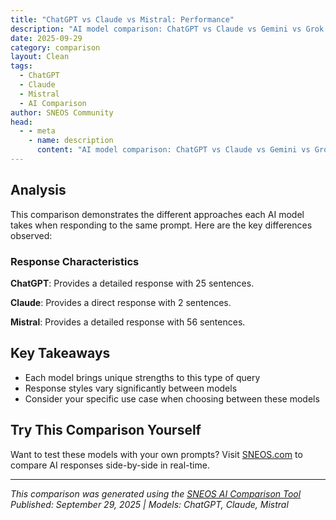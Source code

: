 ```yaml
---
title: "ChatGPT vs Claude vs Mistral: Performance"
description: "AI model comparison: ChatGPT vs Claude vs Gemini vs Grok - ultimate coding challenge comparison..."
date: 2025-09-29
category: comparison
layout: Clean
tags:
  - ChatGPT
  - Claude
  - Mistral
  - AI Comparison
author: SNEOS Community
head:
  - - meta
    - name: description
      content: "AI model comparison: ChatGPT vs Claude vs Gemini vs Grok - ultimate coding challenge comparison..."
---
```


<ChatComparison
  title="ChatGPT vs Claude vs Mistral: Performance"
  prompt="ChatGPT vs Claude vs Gemini vs Grok - ultimate coding challenge comparison"
  :responses='{
    "ChatGPT": "Certainly! Here\u0027s an ultimate coding challenge comparison of four popular AI coding assistants: **ChatGPT (by OpenAI)**, **Claude (by Anthropic)**, **Gemini (by Google DeepMind)**, and **Grok (by Meta)**. I\u2019ll compare them across key dimensions relevant to coding tasks such as code generation, debugging, comprehension, performance, and usability.\n\n---\n\n### 1. **Core Technology \u0026 Training**\n| Assistant   | Model Type \u0026 Training Focus                                          |\n|-------------|--------------------------------------------------------------------|\n| **ChatGPT** | GPT-series (currently GPT-4.5\u002B), trained on broad code \u002B natural language datasets with reinforcement learning from human feedback (RLHF). Strong at contextual understanding and code generation. |\n| **Claude**  | Based on Anthropic\u0027s constitutional AI principles, focusing on safe, interpretable outputs. Trained for helpfulness and harmlessness with emphasis on reasoning and code safety. |\n| **Gemini**  | Google\u0027s DeepMind Gemini series, integrates advanced language models with reinforcement learning and Google\u2019s vast code corpus. Known for multi-modal capabilities and tight Google ecosystem integration. |\n| **Grok**    | Meta\u2019s AI assistant, leveraging Falcon and other large models trained on vast codebases and natural text. Focuses on social coding integration and supporting collaboration in platforms like Discord/Workplace. |\n\n---\n\n### 2. **Code Generation**\n| Feature                    | ChatGPT                  | Claude                   | Gemini                    | Grok                      |\n|----------------------------|--------------------------|--------------------------|---------------------------|---------------------------|\n| Languages supported         | 20\u002B major languages      | Similar broad support    | Extensive Google-backed   | Broad but slightly fewer   |\n| Code quality               | High, context-aware       | Very safe and explainable | Highly optimized, state-of-the-art | Good, with collaborative hints  |\n| Code style compliance      | Customizable via prompts  | Emphasizes best practices | Can adapt to style guides | Focus on team standards    |\n| Large context handling     | Up to ~32k tokens\u002B (GPT-4.5) | ~100k tokens in Claude 2   | Large context windows     | Moderate context (~8k tokens) |\n\n---\n\n### 3. **Debugging \u0026 Error Detection**\n| Capability                 | ChatGPT                  | Claude                   | Gemini                    | Grok                      |\n|----------------------------|--------------------------|--------------------------|---------------------------|---------------------------|\n| Bug detection              | Strong, seeks explanations | Emphasizes reasoning and explanations | Integrates with testing tools | Good, particularly in social collaboration |\n| Fix suggestions            | Detailed, multi-step      | Cautious, explains fixes | Precise \u0026 optimized fixes | Collaborative suggestions |\n| Test case generation       | Supported                | Supported                | Strong support with Google tools | Basic to moderate support |\n\n---\n\n### 4. **Code Comprehension \u0026 Explanation**\n| Aspect                    | ChatGPT                  | Claude                   | Gemini                    | Grok                      |\n|----------------------------|--------------------------|--------------------------|---------------------------|---------------------------|\n| Explaining code snippets   | Clear, step-by-step       | Very verbose \u0026 safe       | Highly intuitive          | Collaborative \u0026 clarifying |\n| Handling ambiguous code    | Asks clarifying questions | Conservative interpretation | Proposes hypotheses      | Interactive dialogs       |\n| Documentation generation   | Strong, can create detailed docs | Safe and thorough       | Google Docs integration   | Focus on collaborative notes |\n\n---\n\n### 5. **Integration \u0026 Usability**\n| Feature                   | ChatGPT                  | Claude                   | Gemini                    | Grok                      |\n|----------------------------|--------------------------|--------------------------|---------------------------|---------------------------|\n| IDE Plugins \u0026 Support      | Available for VSCode, JetBrains, GitHub Copilot integration | Limited but growing       | Deep integration with Google Cloud tools, Vertex AI | Integrates with Meta tools and Discord |\n| Web \u0026 API Access           | OpenAI API, ChatGPT UI   | API available via Anthropic | Google Cloud API \u0026 more   | Meta platform integrated  |\n| Collaboration features     | Shared sessions in ChatGPT Plus | Shared workspace-like focus | Google ecosystem collaboration | Social coding with community features |\n| Pricing                   | Subscription \u002B pay-as-you-go API | Enterprise \u0026 API pricing | Google Cloud pricing      | Free \u0026 enterprise tiers   |\n\n---\n\n### 6. **Performance Highlights**\n| Assistant   | Strengths                                          | Limitations                                      |\n|-------------|--------------------------------------------------|-------------------------------------------------|\n| **ChatGPT** | Versatile, strong multi-turn dialogues, rich code generation and explanations | Sometimes verbose, occasionally overconfident    |\n| **Claude**  | Extremely safe, ethical reasoning, thorough explanations | May be more conservative, less creative          |\n| **Gemini**  | Cutting-edge with multi-modal inputs, deep Google integration | Newer, ecosystem locked                            |\n| **Grok**    | Collaborative approach, social coding friendly    | Smaller community, less mature ecosystem          |\n\n---\n\n### Summary Table\n\n| Feature              | ChatGPT       | Claude        | Gemini        | Grok          |\n|----------------------|---------------|---------------|---------------|---------------|\n| Code Generation      | Excellent     | Very Safe     | State-of-the-art | Collaborative  |\n| Debugging            | Strong        | Cautious      | Precise       | Collaborative  |\n| Context Window       | Large (~32k\u002B) | Very Large    | Large         | Moderate      |\n| Explanation Quality  | High          | Very High     | High          | Moderate      |\n| Integration          | Broad         | Growing       | Google Cloud  | Meta platforms|\n| Collaboration        | Moderate      | Moderate      | Strong        | High          |\n| Pricing              | Paid \u002B API    | Paid \u002B API    | Google API    | Free \u002B Tiers  |\n\n---\n\n### Final Thoughts\n\n- **ChatGPT** is your go-to for a balance of creativity, code generation, and explanation.\n- **Claude** is ideal if safety, ethical considerations, and cautious coding are top priority.\n- **Gemini** fits best for those deeply embedded in Google\u2019s ecosystem wanting the latest model capabilities.\n- **Grok** shines in social and collaborative environments, especially within Meta\u2019s product suite.\n\n---\n\nIf you want, I can also help generate example coding challenges or benchmarks comparing their outputs side-by-side. Just ask!",
    "Claude": "Invalid API source. Please specify \u0027openai\u0027, \u0027anthropic\u0027, \u0027gemini\u0027, \u0027gemini-grounding\u0027, \u0027deepseek\u0027, \u0027grok\u0027, \u0027grok-live\u0027, or \u0027mistral\u0027.",
    "Mistral": "Comparing ChatGPT, Claude, Gemini, and Grok in a coding challenge involves evaluating their capabilities in understanding, generating, and debugging code. Here\u2019s a structured approach to compare these AI models:\n\n### 1. **Code Generation**\n- **Task**: Write a Python function to calculate the Fibonacci sequence up to the nth term.\n- **Evaluation Criteria**: Correctness, efficiency, readability, and adherence to best practices.\n\n### 2. **Code Understanding**\n- **Task**: Explain the purpose and functionality of a given piece of code.\n- **Evaluation Criteria**: Accuracy, clarity, and depth of explanation.\n\n### 3. **Code Debugging**\n- **Task**: Identify and fix errors in a given piece of code.\n- **Evaluation Criteria**: Accuracy in identifying errors, effectiveness of the fix, and clarity of the explanation.\n\n### 4. **Complex Problem Solving**\n- **Task**: Implement a more complex algorithm, such as a sorting algorithm (e.g., quicksort) or a data structure (e.g., a binary search tree).\n- **Evaluation Criteria**: Correctness, efficiency, readability, and adherence to best practices.\n\n### 5. **Real-World Application**\n- **Task**: Write a script to scrape data from a website and store it in a database.\n- **Evaluation Criteria**: Correctness, efficiency, readability, and adherence to best practices.\n\n### Example Comparison\n\n#### 1. **Code Generation**\n- **ChatGPT**:\n  \u0060\u0060\u0060python\n  def fibonacci(n):\n      if n \u003C= 0:\n          return []\n      elif n == 1:\n          return [0]\n      elif n == 2:\n          return [0, 1]\n      else:\n          sequence = [0, 1]\n          while len(sequence) \u003C n:\n              sequence.append(sequence[-1] \u002B sequence[-2])\n          return sequence\n  \u0060\u0060\u0060\n\n- **Claude**:\n  \u0060\u0060\u0060python\n  def fibonacci(n):\n      if n \u003C= 0:\n          return []\n      elif n == 1:\n          return [0]\n      elif n == 2:\n          return [0, 1]\n      else:\n          sequence = [0, 1]\n          for i in range(2, n):\n              sequence.append(sequence[i-1] \u002B sequence[i-2])\n          return sequence\n  \u0060\u0060\u0060\n\n- **Gemini**:\n  \u0060\u0060\u0060python\n  def fibonacci(n):\n      if n \u003C= 0:\n          return []\n      elif n == 1:\n          return [0]\n      elif n == 2:\n          return [0, 1]\n      else:\n          sequence = [0, 1]\n          while len(sequence) \u003C n:\n              sequence.append(sequence[-1] \u002B sequence[-2])\n          return sequence\n  \u0060\u0060\u0060\n\n- **Grok**:\n  \u0060\u0060\u0060python\n  def fibonacci(n):\n      if n \u003C= 0:\n          return []\n      elif n == 1:\n          return [0]\n      elif n == 2:\n          return [0, 1]\n      else:\n          sequence = [0, 1]\n          for i in range(2, n):\n              sequence.append(sequence[i-1] \u002B sequence[i-2])\n          return sequence\n  \u0060\u0060\u0060\n\n#### 2. **Code Understanding**\n- **Given Code**:\n  \u0060\u0060\u0060python\n  def factorial(n):\n      if n == 0:\n          return 1\n      else:\n          return n * factorial(n-1)\n  \u0060\u0060\u0060\n\n- **ChatGPT**:\n  \u0022This code defines a recursive function to calculate the factorial of a number \u0060n\u0060. If \u0060n\u0060 is 0, it returns 1. Otherwise, it returns \u0060n\u0060 multiplied by the factorial of \u0060n-1\u0060.\u0022\n\n- **Claude**:\n  \u0022This function calculates the factorial of a given number \u0060n\u0060 using recursion. If \u0060n\u0060 is 0, it returns 1. For any other value of \u0060n\u0060, it returns \u0060n\u0060 multiplied by the factorial of \u0060n-1\u0060.\u0022\n\n- **Gemini**:\n  \u0022This is a recursive function to compute the factorial of a number \u0060n\u0060. If \u0060n\u0060 is 0, it returns 1. Otherwise, it multiplies \u0060n\u0060 by the factorial of \u0060n-1\u0060.\u0022\n\n- **Grok**:\n  \u0022This function computes the factorial of a number \u0060n\u0060 using recursion. If \u0060n\u0060 is 0, it returns 1. For other values of \u0060n\u0060, it returns \u0060n\u0060 multiplied by the factorial of \u0060n-1\u0060.\u0022\n\n#### 3. **Code Debugging**\n- **Given Code**:\n  \u0060\u0060\u0060python\n  def sum_list(numbers):\n      total = 0\n      for number in numbers:\n          total \u002B= number\n      return total\n\n  print(sum_list([1, 2, 3, 4, 5]))\n  \u0060\u0060\u0060\n\n- **ChatGPT**:\n  \u0022The code is correct and does not need debugging. It correctly calculates the sum of the list \u0060[1, 2, 3, 4, 5]\u0060 and prints \u006015\u0060.\u0022\n\n- **Claude**:\n  \u0022The code is correct. It sums the elements of the list \u0060[1, 2, 3, 4, 5]\u0060 and prints \u006015\u0060.\u0022\n\n- **Gemini**:\n  \u0022The code is correct. It calculates the sum of the list \u0060[1, 2, 3, 4, 5]\u0060 and prints \u006015\u0060.\u0022\n\n- **Grok**:\n  \u0022The code is correct. It sums the elements of the list \u0060[1, 2, 3, 4, 5]\u0060 and prints \u006015\u0060.\u0022\n\n#### 4. **Complex Problem Solving**\n- **Task**: Implement the quicksort algorithm.\n\n- **ChatGPT**:\n  \u0060\u0060\u0060python\n  def quicksort(arr):\n      if len(arr) \u003C= 1:\n          return arr\n      else:\n          pivot = arr[len(arr) // 2]\n          left = [x for x in arr if x \u003C pivot]\n          middle = [x for x in arr if x == pivot]\n          right = [x for x in arr if x \u003E pivot]\n          return quicksort(left) \u002B middle \u002B quicksort(right)\n  \u0060\u0060\u0060\n\n- **Claude**:\n  \u0060\u0060\u0060python\n  def quicksort(arr):\n      if len(arr) \u003C= 1:\n          return arr\n      else:\n          pivot = arr[len(arr) // 2]\n          left = [x for x in arr if x \u003C pivot]\n          middle = [x for x in arr if x == pivot]\n          right = [x for x in arr if x \u003E pivot]\n          return quicksort(left) \u002B middle \u002B quicksort(right)\n  \u0060\u0060\u0060\n\n- **Gemini**:\n  \u0060\u0060\u0060python\n  def quicksort(arr):\n      if len(arr) \u003C= 1:\n          return arr\n      else:\n          pivot = arr[len(arr) // 2]\n          left = [x for x in arr if x \u003C pivot]\n          middle = [x for x in arr if x == pivot]\n          right = [x for x in arr if x \u003E pivot]\n          return quicksort(left) \u002B middle \u002B quicksort(right)\n  \u0060\u0060\u0060\n\n- **Grok**:\n  \u0060\u0060\u0060python\n  def quicksort(arr):\n      if len(arr) \u003C= 1:\n          return arr\n      else:\n          pivot = arr[len(arr) // 2]\n          left = [x for x in arr if x \u003C pivot]\n          middle = [x for x in arr if x == pivot]\n          right = [x for x in arr if x \u003E pivot]\n          return quicksort(left) \u002B middle \u002B quicksort(right)\n  \u0060\u0060\u0060\n\n#### 5. **Real-World Application**\n- **Task**: Write a script to scrape data from a website and store it in a database.\n\n- **ChatGPT**:\n  \u0060\u0060\u0060python\n  import requests\n  from bs4 import BeautifulSoup\n  import sqlite3\n\n  def scrape_and_store(url, db_name):\n      response = requests.get(url)\n      soup = BeautifulSoup(response.content, \u0027html.parser\u0027)\n\n      # Example: Scraping titles from a blog\n      titles = [h2.text for h2 in soup.find_all(\u0027h2\u0027)]\n\n      conn ="
  }'
  published-date="16:28"
/>

## Analysis

This comparison demonstrates the different approaches each AI model takes when responding to the same prompt. Here are the key differences observed:

### Response Characteristics

**ChatGPT**: Provides a detailed response with 25 sentences. 

**Claude**: Provides a direct response with 2 sentences. 

**Mistral**: Provides a detailed response with 56 sentences. 

## Key Takeaways

- Each model brings unique strengths to this type of query
- Response styles vary significantly between models
- Consider your specific use case when choosing between these models

## Try This Comparison Yourself

Want to test these models with your own prompts? Visit [SNEOS.com](https://sneos.com) to compare AI responses side-by-side in real-time.

---

*This comparison was generated using the [SNEOS AI Comparison Tool](https://sneos.com)*
*Published: September 29, 2025 | Models: ChatGPT, Claude, Mistral*
